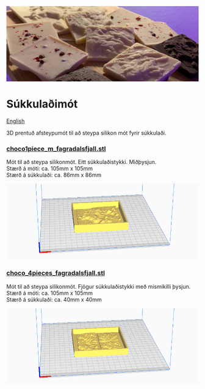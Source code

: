![](../images/chocolates_b.jpg)

# Súkkulaðimót
[English](README.md)

3D prentuð afsteypumót til að steypa silikon mót fyrir súkkulaði.

### [choco1piece_m_fagradalsfjall.stl](choco1piece_m_fagradalsfjall.stl)

Mót til að steypa silikonmót. Eitt súkkulaðistykki. Miðþysjun.  
Stærð á móti: ca. 105mm x 105mm    
Stærð á súkkulaði: ca. 86mm x 86mm

[![](../images/choco1piece_m_fagradalsfjall_stl.png)](choco1piece_m_fagradalsfjall.stl)

### [choco_4pieces_fagradalsfjall.stl](choco_4pieces_fagradalsfjall.stl)

Mót til að steypa silikonmót. Fjögur súkkulaðistykki með mismikilli þysjun.  
Stærð á móti: ca. 105mm x 105mm     
Stærð á súkkulaði: ca. 40mm x 40mm

[![](../images/choco_4pieces_fagradalsfjall_stl.png)](choco_4pieces_fagradalsfjall.stl)
